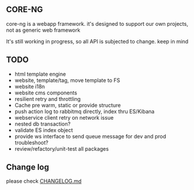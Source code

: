 ## CORE-NG
core-ng is a webapp framework. it's designed to support our own projects, not as generic web framework

It's still working in progress, so all API is subjected to change. keep in mind

## TODO
* html template engine
* website, template/tag, move template to FS
* website i18n
* website cms components
* resilient retry and throttling
* Cache pre warm, static or provide structure
* push action log to rabbitmq directly, index thru ES/Kibana
* webservice client retry on network issue
* nested db transaction? 
* validate ES index object
* provide ws interface to send queue message for dev and prod troubleshoot?
* review/refactory/unit-test all packages

## Change log
please check [CHANGELOG.md](CHANGELOG.md)

